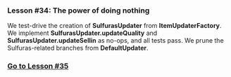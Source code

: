 ### Lesson #34: The power of doing nothing
We test-drive the creation of **SulfurasUpdater** from **ItemUpdaterFactory**.  We implement **SulfurasUpdater.updateQuality** and **SulfurasUpdater.updateSellin** as no-ops, and all tests pass.  We prune the Sulfuras-related branches from **DefaultUpdater**.
### [Go to Lesson #35](https://github.com/d215steinberg/GildedRose-Java/tree/Lesson%2335)

